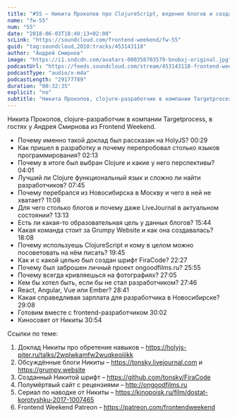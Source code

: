 ```yaml
---
title: "#55 – Никита Прокопов про ClojureScript, ведение блогов и создание собственного шрифта"
name: "fw-55"
num: "55"
date: "2018-06-03T18:40:13+02:00"
scLink: "https://soundcloud.com/frontend-weekend/fw-55"
guid: "tag:soundcloud,2010:tracks/453143118"
author: "Андрей Смирнов"
image: "https://i1.sndcdn.com/avatars-000358703579-bnobxj-original.jpg"
podcastUrl: "https://feeds.soundcloud.com/stream/453143118-frontend-weekend-fw-55.m4a"
podcastType: "audio/x-m4a"
podcastLength: "29177789"
duration: "00:32:35"
explicit: "no"
subtitle: "Никита Прокопов, clojure-разработчик в компании Targetprocess, в гостях у Андрея Смирнова из Frontend Weekend. "
---
```

Никита Прокопов, clojure-разработчик в компании Targetprocess, в гостях у Андрея Смирнова из Frontend Weekend. 

- Почему именно такой доклад был рассказан на HolyJS? <timecode>00:29</timecode>
- Как пришел в разработку и почему перепробовал столько языков программирования? <timecode>02:13</timecode>
- Почему в итоге был выбран Clojure и какие у него перспективы? <timecode>04:01</timecode>
- Лучший ли Clojure функциональный язык и сложно ли найти разработчиков? <timecode>07:45</timecode>
- Почему перебрался из Новосибирска в Москву и чего в ней не хватает? <timecode>11:08</timecode>
- Для чего столько блогов и почему даже LiveJournal в актуальном состоянии? <timecode>13:13</timecode>
- Есть ли какая-то образовательная цель у данных блогов? <timecode>15:44</timecode>
- Какая команда стоит за Grumpy Website и как она создавалась? <timecode>18:08</timecode>
- Почему используешь ClojureScript и кому в целом можно посоветовать на нём писать? <timecode>19:45</timecode>
- Как и с какой целью был создан шрифт FiraCode? <timecode>22:27</timecode>
- Почему был заброшен личный проект ongoodfilms.ru? <timecode>25:55</timecode>
- Почему всегда кривляешься на фотографиях? <timecode>27:05</timecode>
- Кем бы хотел быть, если бы не стал разработчиком? <timecode>27:46</timecode>
- React, Angular, Vue или Ember? <timecode>28:41</timecode>
- Какая справедливая зарплата для разработчика в Новосибирске? <timecode>29:08</timecode>
- Готовим вместе с frontend-разработчиком <timecode>30:02</timecode>
- Киносовет от Никиты <timecode>30:54</timecode>

Ссылки по теме:
1) Доклад Никиты про обретение навыков – https://holyjs-piter.ru/talks/2wplwkamfw2wuqkeoiiikk
2) Обсуждённые блоги Никиты – https://tonsky.livejournal.com и https://grumpy.website
3) Созданный Никитой шрифт – https://github.com/tonsky/FiraCode
4) Полумёртвый сайт с рецензиями – http://ongoodfilms.ru
5) Сериал по наводке от Никиты – https://kinopoisk.ru/film/dostat-korotyshku-2017-1007465
6) Frontend Weekend Patreon – https://patreon.com/frontendweekend